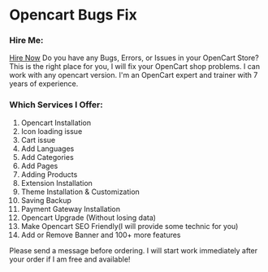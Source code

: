 # Opencart Bugs Fix

### Hire Me:
<a href="https://www.upwork.com/services/product/development-it-opencart-bugs-removal-or-fix-opencart-errors-1641008263730761728">Hire Now<a/>
Do you have any Bugs, Errors, or Issues in your OpenCart Store? This is the right place for you, I will fix your OpenCart shop problems. I can work with any opencart version. I'm an OpenCart expert and trainer with 7 years of experience.

### Which Services I Offer:
1. Opencart Installation
2. Icon loading issue
3. Cart issue
4. Add Languages
5. Add Categories
6. Add Pages
7. Adding Products
8. Extension Installation
9. Theme Installation & Customization
10. Saving Backup
11. Payment Gateway Installation
12. Opencart Upgrade (Without losing data)
13. Make Opencart SEO Friendly(I will provide some technic for you)
14. Add or Remove Banner and 100+ more features

Please send a message before ordering. I will start work immediately after your order if I am free and available!
